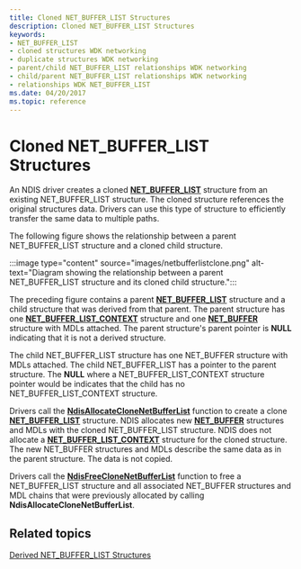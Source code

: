 ```yaml
---
title: Cloned NET_BUFFER_LIST Structures
description: Cloned NET_BUFFER_LIST Structures
keywords:
- NET_BUFFER_LIST
- cloned structures WDK networking
- duplicate structures WDK networking
- parent/child NET_BUFFER_LIST relationships WDK networking
- child/parent NET_BUFFER_LIST relationships WDK networking
- relationships WDK NET_BUFFER_LIST
ms.date: 04/20/2017
ms.topic: reference
---
```


# Cloned NET\_BUFFER\_LIST Structures





An NDIS driver creates a cloned [**NET\_BUFFER\_LIST**](/windows-hardware/drivers/ddi/nbl/ns-nbl-net_buffer_list) structure from an existing NET\_BUFFER\_LIST structure. The cloned structure references the original structures data. Drivers can use this type of structure to efficiently transfer the same data to multiple paths.

The following figure shows the relationship between a parent NET\_BUFFER\_LIST structure and a cloned child structure.

:::image type="content" source="images/netbufferlistclone.png" alt-text="Diagram showing the relationship between a parent NET_BUFFER_LIST structure and its cloned child structure.":::

The preceding figure contains a parent [**NET\_BUFFER\_LIST**](/windows-hardware/drivers/ddi/nbl/ns-nbl-net_buffer_list) structure and a child structure that was derived from that parent. The parent structure has one [**NET\_BUFFER\_LIST\_CONTEXT**](/windows-hardware/drivers/ddi/nbl/ns-nbl-net_buffer_list_context) structure and one [**NET\_BUFFER**](/windows-hardware/drivers/ddi/nbl/ns-nbl-net_buffer) structure with MDLs attached. The parent structure's parent pointer is **NULL** indicating that it is not a derived structure.

The child NET\_BUFFER\_LIST structure has one NET\_BUFFER structure with MDLs attached. The child NET\_BUFFER\_LIST has a pointer to the parent structure. The **NULL** where a NET\_BUFFER\_LIST\_CONTEXT structure pointer would be indicates that the child has no NET\_BUFFER\_LIST\_CONTEXT structure.

Drivers call the [**NdisAllocateCloneNetBufferList**](/windows-hardware/drivers/ddi/nblapi/nf-nblapi-ndisallocateclonenetbufferlist) function to create a clone [**NET\_BUFFER\_LIST**](/windows-hardware/drivers/ddi/nbl/ns-nbl-net_buffer_list) structure. NDIS allocates new [**NET\_BUFFER**](/windows-hardware/drivers/ddi/nbl/ns-nbl-net_buffer) structures and MDLs with the cloned NET\_BUFFER\_LIST structure. NDIS does not allocate a [**NET\_BUFFER\_LIST\_CONTEXT**](/windows-hardware/drivers/ddi/nbl/ns-nbl-net_buffer_list_context) structure for the cloned structure. The new NET\_BUFFER structures and MDLs describe the same data as in the parent structure. The data is not copied.

Drivers call the [**NdisFreeCloneNetBufferList**](/windows-hardware/drivers/ddi/nblapi/nf-nblapi-ndisfreeclonenetbufferlist) function to free a NET\_BUFFER\_LIST structure and all associated NET\_BUFFER structures and MDL chains that were previously allocated by calling **NdisAllocateCloneNetBufferList**.

## Related topics


[Derived NET\_BUFFER\_LIST Structures](derived-net-buffer-list-structures.md)

 

